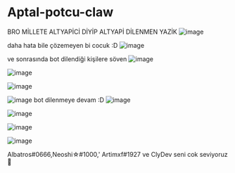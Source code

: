 # Aptal-potcu-claw
BRO MİLLETE ALTYAPİCİ DİYİP ALTYAPİ DİLENMEN YAZİK
![image](https://github.com/Lastrexfx/Aptal-potcu-claw/assets/126358839/9fcebc39-417a-4c18-b71b-37dd5c8844fa)

daha hata bile çözemeyen bi cocuk :D
![image](https://github.com/Lastrexfx/Aptal-potcu-claw/assets/126358839/00d1ff0f-a51b-4dd5-993d-4a3dd3842c2b)

ve sonrasında bot dilendiği kişilere söven
![image](https://github.com/Lastrexfx/Aptal-potcu-claw/assets/126358839/680b5a73-cedd-418b-9434-7bd3cc500573)

![image](https://github.com/Lastrexfx/Aptal-potcu-claw/assets/126358839/3b5599e2-a770-4493-9d92-aba8601457bd)


![image](https://github.com/Lastrexfx/Aptal-potcu-claw/assets/126358839/e2ee1133-d55c-40dd-8877-3ab582d9edb5)

![image](https://github.com/Lastrexfx/Aptal-potcu-claw/assets/126358839/e902a9fb-5d15-4dfc-a356-1dfebaf68c22)
bot dilenmeye devam :D
![image](https://github.com/Lastrexfx/Aptal-potcu-claw/assets/126358839/dbc4110d-fac7-4876-afc6-2f065d712b4c)

![image](https://github.com/Lastrexfx/Aptal-potcu-claw/assets/126358839/edb32003-de7e-435e-82c9-892ed9651a4d)

![image](https://github.com/Lastrexfx/Aptal-potcu-claw/assets/126358839/8dcd8890-56e9-4729-86d7-e1541a2537ac)

![image](https://github.com/Lastrexfx/Aptal-potcu-claw/assets/126358839/1517bbcc-0d26-4e5e-96d3-09f7456ad133)

Albatros#0666,Neoshi☆#1000,' Artimxf#1927 ve ClyDev seni cok seviyoruz 💛
